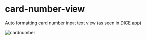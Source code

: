# card-number-view

Auto formatting card number input text view (as seen in [DICE app](https://dice.fm))

![cardnumber](https://user-images.githubusercontent.com/8912169/39864016-4bdd1d2c-5440-11e8-8a27-dde53497e970.gif)
